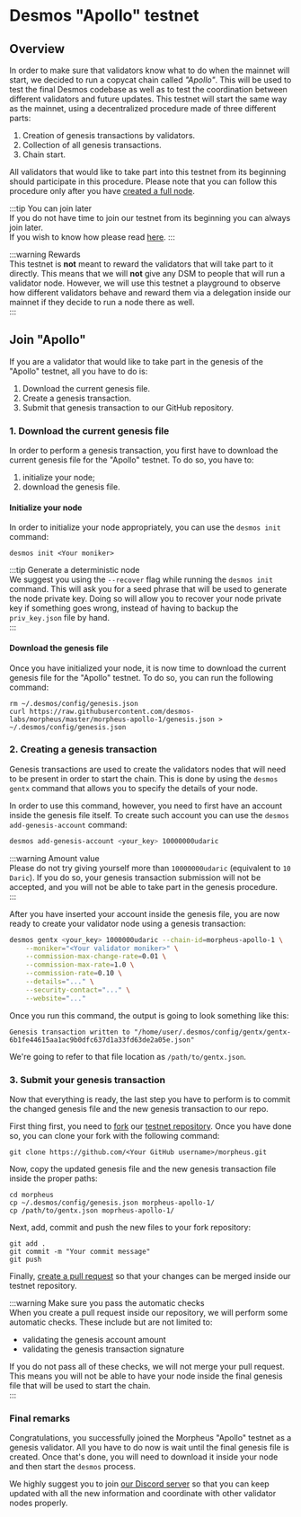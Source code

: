 # Desmos "Apollo" testnet

## Overview

In order to make sure that validators know what to do when the mainnet will start, we decided to run a copycat chain
called _"Apollo"_. This will be used to test the final Desmos codebase as well as to test the coordination between
different validators and future updates. This testnet will start the same way as the mainnet, using a decentralized
procedure made of three different parts:

1. Creation of genesis transactions by validators.
2. Collection of all genesis transactions.
3. Chain start.

All validators that would like to take part into this testnet from its beginning should participate in this procedure.
Please note that you can follow this procedure only after you
have [created a full node](../fullnode/setup.md#full-node-setup).

:::tip You can join later  
If you do not have time to join our testnet from its beginning you can always join later.  
If you wish to know how please read [here](../testnets/join-public.md).
:::

:::warning Rewards  
This testnet is **not** meant to reward the validators that will take part to it directly. This means that we will
**not** give any DSM to people that will run a validator node. However, we will use this testnet a playground to observe
how different validators behave and reward them via a delegation inside our mainnet if they decide to run a node there
as well.  
:::

## Join "Apollo"

If you are a validator that would like to take part in the genesis of the "Apollo" testnet, all you have to do is:

1. Download the current genesis file.
2. Create a genesis transaction.
3. Submit that genesis transaction to our GitHub repository.

### 1. Download the current genesis file

In order to perform a genesis transaction, you first have to download the current genesis file for the "Apollo"
testnet. To do so, you have to:

1. initialize your node;
2. download the genesis file.

#### Initialize your node

In order to initialize your node appropriately, you can use the `desmos init` command:

```shell
desmos init <Your moniker>
```

:::tip Generate a deterministic node  
We suggest you using the `--recover` flag while running the `desmos init` command. This will ask you for a seed phrase
that will be used to generate the node private key. Doing so will allow you to recover your node private key if
something goes wrong, instead of having to backup the `priv_key.json` file by hand.  
:::

#### Download the genesis file

Once you have initialized your node, it is now time to download the current genesis file for the "Apollo" testnet. To do
so, you can run the following command:

```shell
rm ~/.desmos/config/genesis.json
curl https://raw.githubusercontent.com/desmos-labs/morpheus/master/morpheus-apollo-1/genesis.json > ~/.desmos/config/genesis.json
```

### 2. Creating a genesis transaction

Genesis transactions are used to create the validators nodes that will need to be present in order to start the chain.
This is done by using the `desmos gentx` command that allows you to specify the details of your node.

In order to use this command, however, you need to first have an account inside the genesis file itself. To create such
account you can use the `desmos add-genesis-account` command:

```bash
desmos add-genesis-account <your_key> 10000000udaric 
```

:::warning Amount value  
Please do not try giving yourself more than `10000000udaric` (equivalent to `10 Daric`). If you do so, your genesis
transaction submission will not be accepted, and you will not be able to take part in the genesis procedure.  
:::

After you have inserted your account inside the genesis file, you are now ready to create your validator node using a
genesis transaction:

```bash
desmos gentx <your_key> 1000000udaric --chain-id=morpheus-apollo-1 \
    --moniker="<Your validator moniker>" \
    --commission-max-change-rate=0.01 \
    --commission-max-rate=1.0 \
    --commission-rate=0.10 \
    --details="..." \
    --security-contact="..." \
    --website="..."
```

Once you run this command, the output is going to look something like this:

```
Genesis transaction written to "/home/user/.desmos/config/gentx/gentx-6b1fe44615aa1ac9b0dfc637d1a33fd63de2a05e.json"
```

We're going to refer to that file location as `/path/to/gentx.json`.

### 3. Submit your genesis transaction

Now that everything is ready, the last step you have to perform is to commit the changed genesis file and the new
genesis transaction to our repo.

First thing first, you need to [fork](https://docs.github.com/en/github/getting-started-with-github/fork-a-repo) our
[testnet repository](https://github.com/desmos-labs/morpheus). Once you have done so, you can clone your fork with the
following command:

```shell
git clone https://github.com/<Your GitHub username>/morpheus.git 
```

Now, copy the updated genesis file and the new genesis transaction file inside the proper paths:

```shell
cd morpheus
cp ~/.desmos/config/genesis.json morpheus-apollo-1/ 
cp /path/to/gentx.json moprheus-apollo-1/
```

Next, add, commit and push the new files to your fork repository:

```shell
git add . 
git commit -m "Your commit message"
git push
```

Finally, [create a pull request](https://docs.github.com/en/github/collaborating-with-issues-and-pull-requests/creating-a-pull-request)
so that your changes can be merged inside our testnet repository.

:::warning Make sure you pass the automatic checks  
When you create a pull request inside our repository, we will perform some automatic checks. These include but are not
limited to:

- validating the genesis account amount
- validating the genesis transaction signature

If you do not pass all of these checks, we will not merge your pull request. This means you will not be able to have
your node inside the final genesis file that will be used to start the chain.  
:::

### Final remarks

Congratulations, you successfully joined the Morpheus "Apollo" testnet as a genesis validator. All you have to do now is
wait until the final genesis file is created. Once that's done, you will need to download it inside your node and then
start the `desmos` process.

We highly suggest you to join [our Discord server](https://discord.gg/yxPRGdq) so that you can keep updated with all the
new information and coordinate with other validator nodes properly.